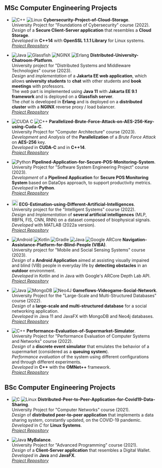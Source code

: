 ## MSc Computer Engineering Projects

- ![C++](https://img.shields.io/badge/C++-%2300599C.svg?style=flat-square&logo=c%2B%2B&logoColor=white) ![Linux](https://img.shields.io/badge/Linux-FCC624?style=flat-square&logo=linux&logoColor=white&&color=darkred) **Cybersecurity-Project-of-Cloud-Storage**.  
University Project for "Foundations of Cybersecurity" course (2022).  
*Design* of a **Secure Client-Server application** that resembles a **Cloud Storage**.  
*Developed* in **C++14** with **OpenSSL 1.1.1 Library** for Linux systems.  
*[Project Repository](https://github.com/FabrizioLanzillo/Cybersecurity-Project-of-Cloud-Storage)*

- ![Java](https://img.shields.io/badge/Java-%23ED8B00.svg?style=flat-square&logo=openjdk&logoColor=white) ![Glassfish](https://img.shields.io/badge/Glassfish-%23ED8B00.svg?style=flat-square&logoColor=white) ![NGINX](https://img.shields.io/badge/-NGINX-009639?logo=nginx&logoColor=white&style=flat-square) ![Erlang](https://img.shields.io/badge/-Erlang-A90533?logo=erlang&logoColor=white&style=flat-square)
**Distributed-University-Chatroom-Platform**.  
University project for "Distributed Systems and Middleware Technologies" course (2023).  
*Design* and *implementation* of a **Jakarta EE web application**, which allows **university students** to **chat** with other students and **book meetings** with professors.  
The *web* part is implemented using **Java 11** with **Jakarta EE 9.1 framework** and is deployed on a **Glassfish server**.  
The *chat* is developed in **Erlang** and is deployed on a **distributed cluster** with a **NGINX** reverse proxy / load balancer.   
*[Project Repository](https://github.com/FabrizioLanzillo/Distributed-University-Chatroom-Platform)*

- ![CUDA C](https://img.shields.io/badge/-CUDA%20C-76B900?logo=NVIDIA&logoColor=white&style=flat-square) ![C++](https://img.shields.io/badge/C++-%2300599C.svg?style=flat-square&logo=c%2B%2B&logoColor=white) **Parallelized-Brute-Force-Attack-on-AES-256-Key-using-Cuda-C**.  
University Project for "Computer Architecture" course (2023).  
*Development* and *Analysis* of the **Parallelization** of a *Brute Force Attack* on **AES-256** key.  
*Developed* in **CUDA-C** and in **C++14**.  
*[Project Repository](https://github.com/FabrizioLanzillo/Parallelized-AES-Brute-Force-Attack-with-Cuda)*

- ![Python](https://img.shields.io/badge/-Python-497CAB?logo=Python&logoColor=fee77e&style=flat-square) **Pipelined-Application-for-Secure-POS-Monitoring-System**.  
University Project for "Software System Engineering Project" course (2023).  
*Development* of a **Pipelined Application** for **Secure POS Monitoring System** based on DataOps approach, to support productivity metrics.  
*Developed* in **Python**.  
*[Project Repository](https://github.com/FabrizioLanzillo/Pipelined-Application-for-Secure-POS-Monitoring-System)*

- <img src="https://upload.wikimedia.org/wikipedia/commons/thumb/2/21/Matlab_Logo.png/667px-Matlab_Logo.png" alt="MATLAB" height="20px"/> **ECG-Estimation-using-Different-Artificial-Intelligences**.  
University project for the "Intelligent Systems" course (2022).  
*Design* and *Implementation* of **several artificial intelligences** (MLP, RBFN, FIS, CNN, RNN) on a dataset composed of biophysical signals.  
*Developed* with MATLAB (2022a version).  
*[Project Repository](https://github.com/FabrizioLanzillo/ECG-Estimation-using-Different-Artificial-Intelligences)*

- ![Android](https://img.shields.io/badge/-Android-3DDC84?logo=android&logoColor=white&style=flat-square) ![Kotlin](https://img.shields.io/badge/-Kotlin-7F52FF?logo=kotlin&logoColor=white&style=flat-square) ![Gradle](https://img.shields.io/badge/-Gradle-02303A?logo=gradle&logoColor=white&style=flat-square) ![Java](https://img.shields.io/badge/Java-%23ED8B00.svg?style=flat-square&logo=openjdk&logoColor=white) ![Google ARCore](https://img.shields.io/badge/-Google%20ARCore-4285F4?logo=Google&logoColor=white&style=flat-square) **Navigation-Assistance-Platform-for-Blind-People (VIBA)**.  
University project for "Mobile and Social Sensing Systems" course (2023).  
*Design* of a **Android Application** aimed at assisting visually impaired and blind (VIB) people in everyday life by **detecting obstacles** in an **outdoor** environment.  
*Developed* in Kotlin and in Java with Google's ARCore Depth Lab API.  
*[Project Repository](https://github.com/FabrizioLanzillo/Navigation-Assistance-Platform-for-Blind-People)*

- ![Java](https://img.shields.io/badge/Java-%23ED8B00.svg?style=flat-square&logo=java&logoColor=white) ![MongoDB](https://img.shields.io/badge/MongoDB-%234ea94b.svg?style=flat-square&logo=mongodb&logoColor=white) ![Neo4J](https://img.shields.io/badge/Neo4j-008CC1?style=flat-square&logo=neo4j&logoColor=white) **Gameflows-Videogame-Social-Network**.  
University Project for the "Large-Scale and Multi-Structured Databases" course (2022).  
*Design* of a **large-scale and multi-structured database** for a social networking application.  
*Developed* in Java 11 and JavaFX with MongoDB and Neo4j databases.  
*[Project Repository](https://github.com/FabrizioLanzillo/Gameflows-Videogame-Social-Network)*

- ![C++](https://img.shields.io/badge/C++-%2300599C.svg?style=flat-square&logo=c%2B%2B&logoColor=white) **Performance-Evaluation-of-Supermarket-Simulator**.  
University Project for "Performance Evaluation of Computer Systems and Networks" course (2022).  
*Design* of a **discrete event simulator** that emulates the behavior of a supermarket (considered as a **queuing system**).   
*Performance evaluation* of the system using different configurations and through different experiments.  
*Developed* in **C++** with the **OMNet++** framework.  
*[Project Repository](https://github.com/FabrizioLanzillo/Performance-Evaluation-of-Supermarket-Simulator)*

## BSc Computer Engineering Projects

- ![C](https://img.shields.io/badge/C-%2300599C.svg?style=flat-square&logo=c&logoColor=white) ![Linux](https://img.shields.io/badge/Linux-FCC624?style=flat-square&logo=linux&logoColor=white&&color=darkred) **Distributed-Peer-to-Peer-Application-for-Covid19-Data-Sharing**.  
University Project for "Computer Networks" course (2021).  
*Design* of **distributed peer-to-peer application** that implements a data sharing system, constantly updated, on the COVID-19 pandemic.  
*Developed* in *C* for **Linux Systems**.  
*[Project Repository](https://github.com/FabrizioLanzillo/Distributed-Peer-to-Peer-Application-for-Covid19-Data-Sharing)*

- ![Java](https://img.shields.io/badge/Java-%23ED8B00.svg?style=flat-square&logo=java&logoColor=white) **MyBalance**.  
University Project for "Advanced Programming" course (2021).  
*Design* of a **Client-Server application** that resembles a Digital Wallet.  
*Developed* in **Java** and **JavaFX**.  
*[Project Repository](https://github.com/FabrizioLanzillo/MyBalance)*
